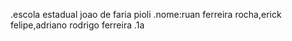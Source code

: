 .escola estadual joao de faria pioli
.nome:ruan ferreira rocha,erick felipe,adriano rodrigo ferreira
.1a
